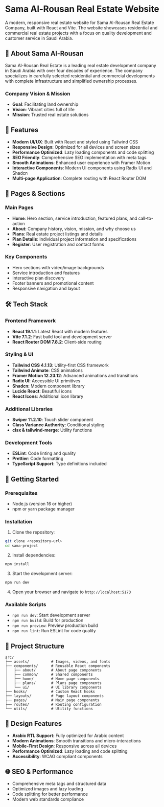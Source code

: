 # Sama Al-Rousan Real Estate Website

A modern, responsive real estate website for Sama Al-Rousan Real Estate Company, built with React and Vite. The website showcases residential and commercial real estate projects with a focus on quality development and customer service in Saudi Arabia.

## 🏢 About Sama Al-Rousan

Sama Al-Rousan Real Estate is a leading real estate development company in Saudi Arabia with over four decades of experience. The company specializes in carefully selected residential and commercial developments with complete infrastructure and simplified ownership processes.

### Company Vision & Mission

- **Goal**: Facilitating land ownership
- **Vision**: Vibrant cities full of life
- **Mission**: Trusted real estate solutions

## 🚀 Features

- **Modern UI/UX**: Built with React and styled using Tailwind CSS
- **Responsive Design**: Optimized for all devices and screen sizes
- **Performance Optimized**: Lazy loading components and code splitting
- **SEO Friendly**: Comprehensive SEO implementation with meta tags
- **Smooth Animations**: Enhanced user experience with Framer Motion
- **Interactive Components**: Modern UI components using Radix UI and Shadcn
- **Multi-page Application**: Complete routing with React Router DOM

## 📱 Pages & Sections

### Main Pages

- **Home**: Hero section, service introduction, featured plans, and call-to-action
- **About**: Company history, vision, mission, and why choose us
- **Plans**: Real estate project listings and details
- **Plan Details**: Individual project information and specifications
- **Register**: User registration and contact forms

### Key Components

- Hero sections with video/image backgrounds
- Service introduction and features
- Interactive plan discovery
- Footer banners and promotional content
- Responsive navigation and layout

## 🛠️ Tech Stack

### Frontend Framework

- **React 19.1.1**: Latest React with modern features
- **Vite 7.1.2**: Fast build tool and development server
- **React Router DOM 7.8.2**: Client-side routing

### Styling & UI

- **Tailwind CSS 4.1.13**: Utility-first CSS framework
- **Tailwind Animate**: CSS animations
- **Framer Motion 12.23.12**: Advanced animations and transitions
- **Radix UI**: Accessible UI primitives
- **Shadcn**: Modern component library
- **Lucide React**: Beautiful icons
- **React Icons**: Additional icon library

### Additional Libraries

- **Swiper 11.2.10**: Touch slider component
- **Class Variance Authority**: Conditional styling
- **clsx & tailwind-merge**: Utility functions

### Development Tools

- **ESLint**: Code linting and quality
- **Prettier**: Code formatting
- **TypeScript Support**: Type definitions included

## 🚀 Getting Started

### Prerequisites

- Node.js (version 16 or higher)
- npm or yarn package manager

### Installation

1. Clone the repository:

```bash
git clone <repository-url>
cd sama-project
```

2. Install dependencies:

```bash
npm install
```

3. Start the development server:

```bash
npm run dev
```

4. Open your browser and navigate to `http://localhost:5173`

### Available Scripts

- `npm run dev`: Start development server
- `npm run build`: Build for production
- `npm run preview`: Preview production build
- `npm run lint`: Run ESLint for code quality

## 📁 Project Structure

```
src/
├── assets/          # Images, videos, and fonts
├── components/      # Reusable React components
│   ├── about/       # About page components
│   ├── common/      # Shared components
│   ├── home/        # Home page components
│   ├── plans/       # Plans page components
│   └── ui/          # UI library components
├── hooks/           # Custom React hooks
├── layouts/         # Page layout components
├── pages/           # Main page components
├── routes/          # Routing configuration
└── utils/           # Utility functions
```

## 🎨 Design Features

- **Arabic RTL Support**: Fully optimized for Arabic content
- **Modern Animations**: Smooth transitions and micro-interactions
- **Mobile-First Design**: Responsive across all devices
- **Performance Optimized**: Lazy loading and code splitting
- **Accessibility**: WCAG compliant components

## 🌐 SEO & Performance

- Comprehensive meta tags and structured data
- Optimized images and lazy loading
- Code splitting for better performance
- Modern web standards compliance
